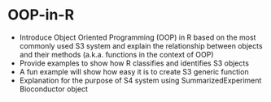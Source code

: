 # OOP-in-R
* Introduce Object Oriented Programming (OOP) in R based on the most commonly used S3 system and explain the relationship between objects and their methods (a.k.a. functions in the context of OOP)  
* Provide examples to show how R classifies and identifies S3 objects 
* A fun example will show how easy it is to create S3 generic function
* Explanation for the purpose of S4 system using SummarizedExperiment Bioconductor object  
